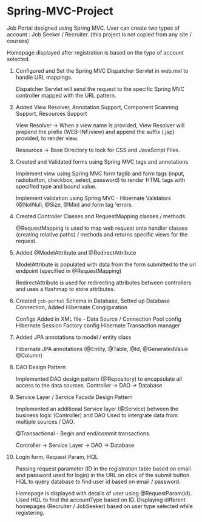 # Spring-MVC-Project

Job Portal designed using Spring MVC. User can create two types of account : Job Seeker / Recruiter. (this project is not copied from any site / courses) 

Homepage displayed after registration is based on the type of account selected. 


1. Configured and Set the Spring MVC Dispatcher Servlet in web.mxl to handle URL mappings. 

    Dispatcher Servlet will send the request to the specific Spring MVC controller mapped with the URL pattern. 


2. Added View Resolver, Annotation Support, Component Scanning Support, Resources Support

    View Resolver ->  When a view name is provided, View Resolver will prepend the prefix (WEB-INF/view) and append the 
    suffix (.jsp) provided, to render view. 

    Resources -> Base Directory to look for CSS and JavaScript Files. 


3. Created and Validated forms using Spring MVC tags and annotations

    Implement view using Spring MVC form taglib and form tags (input, radiobutton, checkbox, select, password) 
    to render HTML tags with specified type and bound value.

    Implement validation using Spring MVC - Hibernate Validators (@NotNull, @Size, @Min) and form tag 'errors.


4. Created Controller Classes and RequestMapping classes / methods

    @RequestMapping is used to map web request onto handler classes (creating relative paths) / methods and returns 
    specific views for the request. 


5. Added @ModelAttribute and @RedirectAttribute

    ModelAttribute is populated with data from the form submitted to the url endpoint (specified in @RequestMapping)  

    RedirectAttribute is used for redirecting attributes between controllers and uses a flashmap to store attributes.


6. Created `job-portal` Schema in Database, Setted up Database Connection, Added Hibernate Congiguration
    
    Configs Added in XML file - 
    Data Source / Connection Pool config
    Hibernate Session Factory config
    Hibernate Transaction manager

7. Added JPA annotations to model / entity class 
   
    Hibernate JPA annotations (@Entity, @Table, @Id, @GeneratedValue @Column)
   
8. DAO Design Pattern

    Implemented DAO design pattern (@Repository) to encapsulate all access to the data sources.
    Controller -> DAO -> Database

9. Service Layer / Service Facade Design Pattern    
    
    Implemented an additional Service layer (@Service) between the business logic (Controller) and DAO 
    Used to intergrate data from multiple sources / DAO. 
    
    @Transactional - Begin and end/commit transactions. 
    
    Controller -> Service Layer -> DAO -> Database
    
10. Login form, Request Param, HQL

     Passing request parameter (ID in the registration table based on email and password used for login) in the URL on click        of the submit button. HQL to query database to find user id based on email / password. 
     
     Homepage is displayed with details of user using @RequestParam(id). 
     Used HQL to find the accountType based on ID. Displaying different homepages (Recruiter / JobSeeker) based on user type        selected while registering.  
 
    
    




